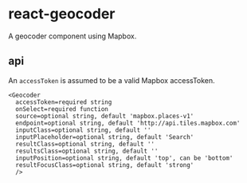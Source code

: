 # react-geocoder

A geocoder component using Mapbox.

## api

An `accessToken` is assumed to be a valid Mapbox accessToken.

```
<Geocoder
  accessToken=required string
  onSelect=required function
  source=optional string, default 'mapbox.places-v1'
  endpoint=optional string, default 'http://api.tiles.mapbox.com'
  inputClass=optional string, default ''
  inputPlaceholder=optional string, default 'Search'
  resultClass=optional string, default ''
  resultsClass=optional string, default ''
  inputPosition=optional string, default 'top', can be 'bottom'
  resultFocusClass=optional string, default 'strong'
  />
```
